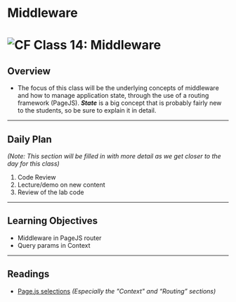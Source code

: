 # Middleware

![CF](https://i.imgur.com/7v5ASc8.png)  Class 14: Middleware
=======
## Overview

- The focus of this class will be the underlying concepts of middleware and how to manage application state, through the use of a routing framework (PageJS). ***State*** is a big concept that is probably fairly new to the students, so be sure to explain it in detail.

---

## Daily Plan

*(Note: This section will be filled in with more detail as we get closer to the day for this class)*
1. Code Review
2. Lecture/demo on new content
3. Review of the lab code

---

## Learning Objectives

* Middleware in PageJS router
* Query params in Context

---

## Readings

* [Page.js selections](https://github.com/visionmedia/page.js#context) *(Especially the "Context" and “Routing” sections)*
